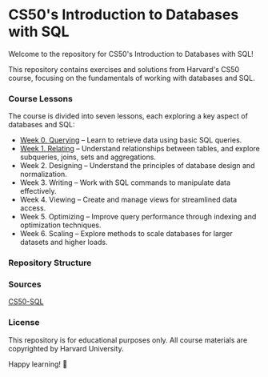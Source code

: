 # CS50's Introduction to Databases with SQL
Welcome to the repository for CS50's Introduction to Databases with SQL!

This repository contains exercises and solutions from Harvard's CS50 course, focusing on the fundamentals of working with databases and SQL.

### Course Lessons
The course is divided into seven lessons, each exploring a key aspect of databases and SQL:

- [Week 0. Querying](https://github.com/PanosChatzi/CS50-SQL/tree/main/Week%200.%20Querying) – Learn to retrieve data using basic SQL queries.
- [Week 1. Relating](https://github.com/PanosChatzi/CS50-SQL/tree/main/Week%201.%20Relating) – Understand relationships between tables, and explore subqueries, joins, sets and aggregations.
- Week 2. Designing – Understand the principles of database design and normalization.
- Week 3. Writing – Work with SQL commands to manipulate data effectively.
- Week 4. Viewing – Create and manage views for streamlined data access.
- Week 5. Optimizing – Improve query performance through indexing and optimization techniques.
- Week 6. Scaling – Explore methods to scale databases for larger datasets and higher loads.

### Repository Structure

### Sources
[CS50-SQL](https://cs50.harvard.edu/sql/2024/)

### License
This repository is for educational purposes only. All course materials are copyrighted by Harvard University.

Happy learning! 🚀

